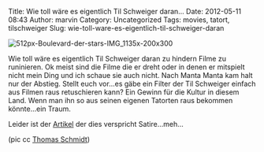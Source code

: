 Title: Wie toll wäre es eigentlich Til Schweiger daran...
Date: 2012-05-11 08:43
Author: marvin
Category: Uncategorized
Tags: movies, tatort, tilschweiger
Slug: wie-toll-ware-es-eigentlich-til-schweiger-daran

![512px-Boulevard-der-stars-IMG_1135x-200x300]({static}/images/512px-Boulevard-der-stars-IMG_1135x-200x300.jpg)

Wie toll wäre es eigentlich Til Schweiger daran zu hindern Filme zu
runinieren. Ok meist sind die Filme die er dreht oder in denen er
mitspielt nicht mein Ding und ich schaue sie auch nicht. Nach Manta
Manta kam halt nur der Abstieg. Stellt euch vor...es gäbe ein Filter der
Til Schweiger einfach aus Filmen raus retuschieren kann? Ein Gewinn für
die Kultur in diesem Land. Wenn man ihn so aus seinen eigenen Tatorten
raus bekommen könnte...ein Traum.

Leider ist der
[Artikel](http://www.eine-zeitung.net/gesellschaft_schweiger391224.html)
der dies verspricht Satire...meh...

(pic cc [Thomas
Schmidt](http://de.wikipedia.org/w/index.php?title=Datei:Boulevard-der-stars-IMG_1135x.JPG&filetimestamp=20110920222312))

